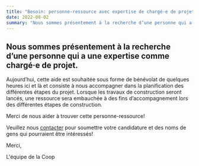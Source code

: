 ```yaml
---
title: "Besoin: personne-ressource avec expertise de chargé·e de projet."
date: 2022-08-02
summary: "Nous sommes présentement à la recherche d’une personne qui a de l'expérience ou qui a déjà été chargé·e de projet et qui aimerait aider le conseil d'administration à ne rien oublier lors des premières étapes."
---
```


## **Nous sommes présentement à la recherche d’une personne qui a une expertise comme chargé·e de projet.**

Aujourd’hui, cette aide est souhaitée sous forme de bénévolat de quelques heures ici et là et consiste à nous accompagner dans la planification des différentes étapes du projet. Lorsque les travaux de construction seront lancés, une ressource sera embauchée à des fins d’accompagnement lors des différentes étapes de construction.

Merci de nous aider à trouver cette personne-ressource!

Veuillez nous [contacter](/contact) pour soumettre votre candidature et des noms de gens qui pourraient être intéressés!

Merci,

L'équipe de la Coop

